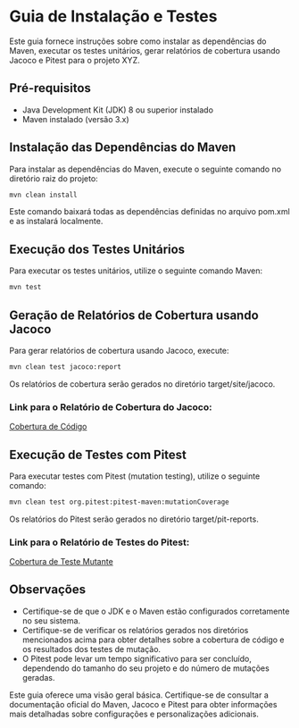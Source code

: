 # Guia de Instalação e Testes

Este guia fornece instruções sobre como instalar as dependências do Maven, executar os testes unitários, gerar relatórios de cobertura usando Jacoco e Pitest para o projeto XYZ.

## Pré-requisitos
- Java Development Kit (JDK) 8 ou superior instalado
- Maven instalado (versão 3.x)

## Instalação das Dependências do Maven
Para instalar as dependências do Maven, execute o seguinte comando no diretório raiz do projeto:

``` bash
mvn clean install
```
Este comando baixará todas as dependências definidas no arquivo pom.xml e as instalará localmente.

## Execução dos Testes Unitários
Para executar os testes unitários, utilize o seguinte comando Maven:

``` bash
mvn test
```

## Geração de Relatórios de Cobertura usando Jacoco
Para gerar relatórios de cobertura usando Jacoco, execute:

``` bash
mvn clean test jacoco:report
```
Os relatórios de cobertura serão gerados no diretório target/site/jacoco.

### Link para o Relatório de Cobertura do Jacoco:
[Cobertura de Código](./target/site/jacoco/index.html)

## Execução de Testes com Pitest
Para executar testes com Pitest (mutation testing), utilize o seguinte comando:

``` bash
mvn clean test org.pitest:pitest-maven:mutationCoverage
```

Os relatórios do Pitest serão gerados no diretório target/pit-reports.

### Link para o Relatório de Testes do Pitest:
[Cobertura de Teste Mutante](./target/pit-reports/index.html)

## Observações
- Certifique-se de que o JDK e o Maven estão configurados corretamente no seu sistema.
- Certifique-se de verificar os relatórios gerados nos diretórios mencionados acima para obter detalhes sobre a cobertura de código e os resultados dos testes de mutação.
- O Pitest pode levar um tempo significativo para ser concluído, dependendo do tamanho do seu projeto e do número de mutações geradas.

Este guia oferece uma visão geral básica. Certifique-se de consultar a documentação oficial do Maven, Jacoco e Pitest para obter informações mais detalhadas sobre configurações e personalizações adicionais.